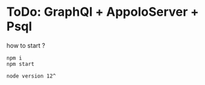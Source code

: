 # ToDo: GraphQl + AppoloServer + Psql

how to start ? 
```
npm i
npm start
```

```
node version 12^
```
